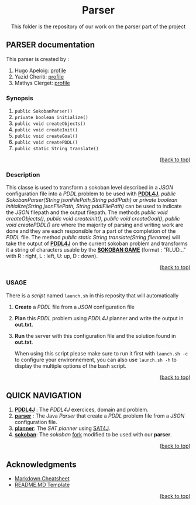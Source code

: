 <div id="top"></div>

<!-- TITLE -->
<div align="center">
<h1 align="center">Parser</h1>

  <p align="center">
    This folder is the repository of our work on the parser part of the project
  </p>
</div>


<!-- ABOUT THE PARSER -->

## PARSER documentation
This parser is created by :
 1. Hugo Apeloig:    [profile](https://github.com/hugoapeloig)
 2. Yazid Cheriti:   [profile](https://github.com/maleusa)
 3. Mathys Clerget:  [profile](https://github.com/mathysc)
### Synopsis
1. `public SokobanParser()`
2. `private boolean initialize()`
3. `public void createObjects()`
4. `public void createInit()`
5. `public void createGoal()`
6. `public void createPDDL()`
7. `public static String translate()`

<p align="right">(<a href="#top">back to top</a>)</p>


### Description
  This classe is used to transform a sokoban level described in a *JSON* configuration file into a *PDDL* problem to be used with [**PDDL4J**][pddl-md], *public SokobanParser(String jsonFilePath,String pddlPath)* or *private boolean initialize(String jsonFilePath, String pddlFilePath)* can be used to indicate the *JSON* filepath and the output filepath. 
  The methods *public void createObjects()*, *public void createInit()*, *public void createGoal()*, *public void createPDDL()* are where the majority of parsing and writing work are done and they are each responsible for a part of the completion of the *PDDL* file.
  The method *public static String translate(String filename)* will take the output of [**PDDL4J**][pddl-md] on the current sokoban problem and transforms it a string of characters usable by the [**SOKOBAN GAME**][sokoban-md] (format : "RLUD..." with R : right, L : left, U: up, D : down).
<p align="right">(<a href="#top">back to top</a>)</p>


### USAGE
There is a *script* named `launch.sh` in this reposity that will automatically
 1. **Create** a *PDDL* file from a *JSON* configuration file
 2. **Plan** this *PDDL* problem using *PDDL4J* planner and write the output in **out.txt**.
 3. **Run** the server with this configuration file and the solution found in **out.txt**.
 
    When using this script please make sure to run it first with `launch.sh -c` to configure your environnement, you can also use `launch.sh -h` to display the multiple options of the bash script.
<p align="right">(<a href="#top">back to top</a>)</p>

## QUICK NAVIGATION

 1. [**PDDL4J**][pddl-md] : The *PDDL4J* exercices, domain and problem.
 2. [**parser**][parser-md] : The Java *Parser* that create a *PDDL* problem file from a *JSON* configuration file.
 3. [**planner**][planner-md]: The *SAT planner* using [SAT4J][sat-url].
 4. [**sokoban**][sokoban-md]: The *sokoban* [fork][sokoban-fork] modified to be used with our **parser**.
<p align="right">(<a href="#top">back to top</a>)</p>


<!-- ACKNOWLEDGMENTS -->

## Acknowledgments

- [Markdown Cheatsheet][md-url]
- [README.MD Template][readme-url]
<p align="right">(<a href="#top">back to top</a>)</p>

<!-- MARKDOWN LINKS & IMAGES -->
<!-- https://www.markdownguide.org/basic-syntax/#reference-style-links -->

[md-url]: https://github.com/adam-p/markdown-here/wiki/Markdown-Cheatsheet
[readme-url]: https://github.com/othneildrew/Best-README-Template
[sat-url]: https://www.sat4j.org/doc.php
[sokoban-fork]: https://github.com/fiorinoh/sokoban
[pddl-md]: https://github.com/MathysC/Patia/blob/main/PDDL4J/README.md
[parser-md]: https://github.com/MathysC/Patia/blob/main/parser/README.md
[planner-md]: https://github.com/MathysC/Patia/blob/main/planner/README.md
[sokoban-md]: https://github.com/MathysC/Patia/blob/main/sokoban/README.md

